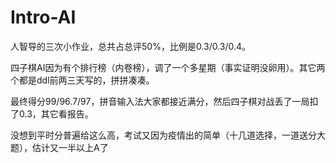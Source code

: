 # Intro-AI
人智导的三次小作业，总共占总评50%，比例是0.3/0.3/0.4。

四子棋AI因为有个排行榜（内卷榜），调了一个多星期（事实证明没卵用）。其它两个都是ddl前两三天写的，拼拼凑凑。

最终得分99/96.7/97，拼音输入法大家都接近满分，然后四子棋对战丢了一局扣了0.3，其它看报告。

没想到平时分普遍给这么高，考试又因为疫情出的简单（十几道选择，一道送分大题），估计又一半以上A了